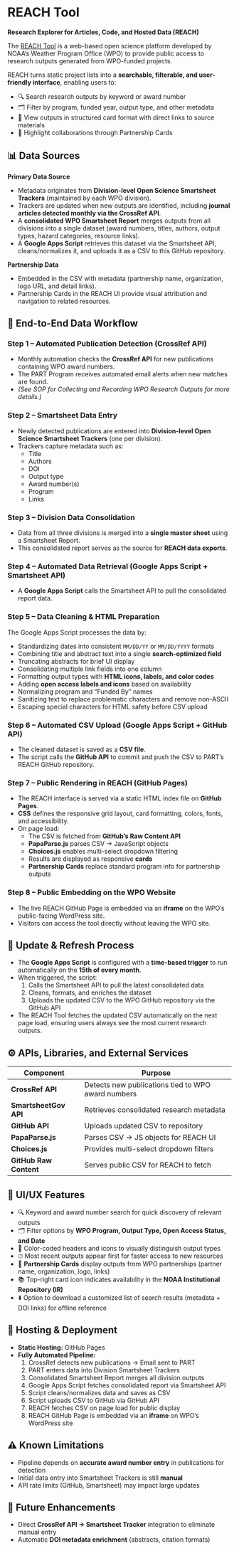 # REACH Tool  
**Research Explorer for Articles, Code, and Hosted Data (REACH)**  

The [REACH Tool](https://wpo.noaa.gov/reach/) is a web-based open science platform developed by NOAA’s Weather Program Office (WPO) to provide public access to research outputs generated from WPO-funded projects.  

REACH turns static project lists into a **searchable, filterable, and user-friendly interface**, enabling users to:  
- 🔍 Search research outputs by keyword or award number  
- 🗂 Filter by program, funded year, output type, and other metadata  
- 📑 View outputs in structured card format with direct links to source materials  
- 🤝 Highlight collaborations through Partnership Cards  

## 📊 Data Sources  

**Primary Data Source**  
- Metadata originates from **Division-level Open Science Smartsheet Trackers** (maintained by each WPO division).  
- Trackers are updated when new outputs are identified, including **journal articles detected monthly via the CrossRef API**.  
- A **consolidated WPO Smartsheet Report** merges outputs from all divisions into a single dataset (award numbers, titles, authors, output types, hazard categories, resource links).  
- A **Google Apps Script** retrieves this dataset via the Smartsheet API, cleans/normalizes it, and uploads it as a CSV to this GitHub repository.  

**Partnership Data**  
- Embedded in the CSV with metadata (partnership name, organization, logo URL, and detail links).  
- Partnership Cards in the REACH UI provide visual attribution and navigation to related resources.

## 🔄 End-to-End Data Workflow  

### Step 1 – Automated Publication Detection (CrossRef API)  
- Monthly automation checks the **CrossRef API** for new publications containing WPO award numbers.  
- The PART Program receives automated email alerts when new matches are found.  
- *(See SOP for Collecting and Recording WPO Research Outputs for more details.)*  

### Step 2 – Smartsheet Data Entry  
- Newly detected publications are entered into **Division-level Open Science Smartsheet Trackers** (one per division).  
- Trackers capture metadata such as:  
  - Title  
  - Authors  
  - DOI  
  - Output type  
  - Award number(s)  
  - Program  
  - Links  

### Step 3 – Division Data Consolidation  
- Data from all three divisions is merged into a **single master sheet** using a Smartsheet Report.  
- This consolidated report serves as the source for **REACH data exports**.  

### Step 4 – Automated Data Retrieval (Google Apps Script + Smartsheet API)  
- A **Google Apps Script** calls the Smartsheet API to pull the consolidated report data.  

### Step 5 – Data Cleaning & HTML Preparation  
The Google Apps Script processes the data by:  
- Standardizing dates into consistent `MM/DD/YY` or `MM/DD/YYYY` formats  
- Combining title and abstract text into a single **search-optimized field**  
- Truncating abstracts for brief UI display  
- Consolidating multiple link fields into one column  
- Formatting output types with **HTML icons, labels, and color codes**  
- Adding **open access labels and icons** based on availability  
- Normalizing program and “Funded By” names  
- Sanitizing text to replace problematic characters and remove non-ASCII  
- Escaping special characters for HTML safety before CSV upload  

### Step 6 – Automated CSV Upload (Google Apps Script + GitHub API)  
- The cleaned dataset is saved as a **CSV file**.  
- The script calls the **GitHub API** to commit and push the CSV to PART’s REACH GitHub repository.  

### Step 7 – Public Rendering in REACH (GitHub Pages)  
- The REACH interface is served via a static HTML index file on **GitHub Pages**.  
- **CSS** defines the responsive grid layout, card formatting, colors, fonts, and accessibility.  
- On page load:  
  - The CSV is fetched from **GitHub’s Raw Content API**  
  - **PapaParse.js** parses CSV → JavaScript objects  
  - **Choices.js** enables multi-select dropdown filtering  
  - Results are displayed as responsive **cards**  
  - **Partnership Cards** replace standard program info for partnership outputs  

### Step 8 – Public Embedding on the WPO Website  
- The live REACH GitHub Page is embedded via an **iframe** on the WPO’s public-facing WordPress site.  
- Visitors can access the tool directly without leaving the WPO site.  

## 🔁 Update & Refresh Process  

- The **Google Apps Script** is configured with a **time-based trigger** to run automatically on the **15th of every month**.  
- When triggered, the script:  
  1. Calls the Smartsheet API to pull the latest consolidated data  
  2. Cleans, formats, and enriches the dataset  
  3. Uploads the updated CSV to the WPO GitHub repository via the GitHub API  
- The REACH Tool fetches the updated CSV automatically on the next page load, ensuring users always see the most current research outputs.  

## ⚙️ APIs, Libraries, and External Services  

| Component              | Purpose                                                      |
|-------------------------|--------------------------------------------------------------|
| **CrossRef API**        | Detects new publications tied to WPO award numbers           |
| **SmartsheetGov API**   | Retrieves consolidated research metadata                     |
| **GitHub API**          | Uploads updated CSV to repository                            |
| **PapaParse.js**        | Parses CSV → JS objects for REACH UI                         |
| **Choices.js**          | Provides multi-select dropdown filters                       |
| **GitHub Raw Content**  | Serves public CSV for REACH to fetch                         |

## 🎨 UI/UX Features  

- 🔍 Keyword and award number search for quick discovery of relevant outputs  
- 🗂 Filter options by **WPO Program, Output Type, Open Access Status, and Date**  
- 🎨 Color-coded headers and icons to visually distinguish output types  
- ⏱ Most recent outputs appear first for faster access to new resources  
- 🤝 **Partnership Cards** display outputs from WPO partnerships (partner name, organization, logo, links)  
- 📚 Top-right card icon indicates availability in the **NOAA Institutional Repository (IR)**  
- ⬇️ Option to download a customized list of search results (metadata + DOI links) for offline reference  

## 🚀 Hosting & Deployment  

- **Static Hosting:** GitHub Pages  
- **Fully Automated Pipeline:**  
  1. CrossRef detects new publications → Email sent to PART  
  2. PART enters data into Division Smartsheet Trackers  
  3. Consolidated Smartsheet Report merges all division outputs  
  4. Google Apps Script fetches consolidated report via Smartsheet API  
  5. Script cleans/normalizes data and saves as CSV  
  6. Script uploads CSV to GitHub via GitHub API  
  7. REACH fetches CSV on page load for public display  
  8. REACH GitHub Page is embedded via an **iframe** on WPO’s WordPress site  

## ⚠️ Known Limitations  

- Pipeline depends on **accurate award number entry** in publications for detection  
- Initial data entry into Smartsheet Trackers is still **manual**  
- API rate limits (GitHub, Smartsheet) may impact large updates  

## 🔮 Future Enhancements  

- Direct **CrossRef API → Smartsheet Tracker** integration to eliminate manual entry  
- Automatic **DOI metadata enrichment** (abstracts, citation formats)  
